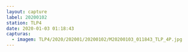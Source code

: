 ```yaml
---
layout: capture
label: 20200102
station: TLP4
date: 2020-01-03 01:18:43
capturas:
  - imagem: TLP4/2020/202001/20200102/M20200103_011843_TLP_4P.jpg
---
```

